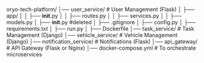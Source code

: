 




oryo-tech-platform/
│── user_service/        # User Management (Flask)
│   ├── app/
│   │   ├── __init__.py
│   │   ├── routes.py
│   │   ├── services.py
│   │   ├── models.py
│   ├── __init__.py #deleted
│   ├── .gitignore
│   ├── config.py
│   ├── requirements.txt
│   ├── run.py
│   ├── Dockerfile
│── task_service/        # Task Management (Django)
│── vehicle_service/     # Vehicle Management (Django)
│── notification_service/ # Notifications (Flask)
│── api_gateway/         # API Gateway (Flask or Nginx)
│── docker-compose.yml   # To orchestrate microservices

